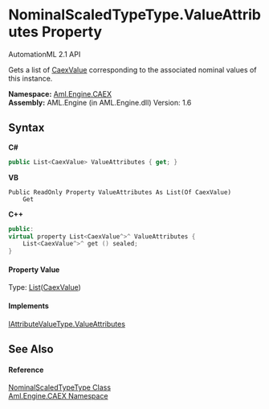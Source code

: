 # NominalScaledTypeType.ValueAttributes Property 
AutomationML 2.1 API 

Gets a list of <a href="T_Aml_Engine_CAEX_Extensions_CaexValue">CaexValue</a> corresponding to the associated nominal values of this instance.

**Namespace:**&nbsp;<a href="N_Aml_Engine_CAEX">Aml.Engine.CAEX</a><br />**Assembly:**&nbsp;AML.Engine (in AML.Engine.dll) Version: 1.6

## Syntax

**C#**<br />
``` C#
public List<CaexValue> ValueAttributes { get; }
```

**VB**<br />
``` VB
Public ReadOnly Property ValueAttributes As List(Of CaexValue)
	Get
```

**C++**<br />
``` C++
public:
virtual property List<CaexValue^>^ ValueAttributes {
	List<CaexValue^>^ get () sealed;
}
```


#### Property Value
Type: <a href="https://docs.microsoft.com/dotnet/api/system.collections.generic.list-1" target="_parent" rel="noopener noreferrer">List</a>(<a href="T_Aml_Engine_CAEX_Extensions_CaexValue">CaexValue</a>)

#### Implements
<a href="P_Aml_Engine_CAEX_IAttributeValueType_ValueAttributes">IAttributeValueType.ValueAttributes</a><br />

## See Also


#### Reference
<a href="T_Aml_Engine_CAEX_NominalScaledTypeType">NominalScaledTypeType Class</a><br /><a href="N_Aml_Engine_CAEX">Aml.Engine.CAEX Namespace</a><br />